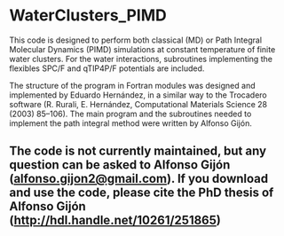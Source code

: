 # WaterClusters_PIMD
This code is designed to perform both classical (MD) or Path Integral Molecular Dynamics (PIMD) simulations at constant temperature of finite water clusters. For the water interactions, subroutines implementing the flexibles SPC/F and qTIP4P/F potentials are included. 

The structure of the program in Fortran modules was designed and implemented by Eduardo Hernández, in a similar way to the Trocadero software (R. Rurali, E. Hernández, Computational Materials Science 28 (2003) 85–106). The main program and the subroutines needed to implement the path integral method were written by Alfonso Gijón.

The code is not currently maintained, but any question can be asked to Alfonso Gijón (alfonso.gijon2@gmail.com). If you download and use the code, please cite the PhD thesis of Alfonso Gijón (http://hdl.handle.net/10261/251865) 
---

